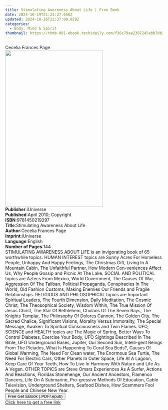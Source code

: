 ```yaml
---
title: Stimulating Awareness About Life | Free Book
date: 2024-10-19T21:23:27.656Z
updated: 2024-10-26T22:37:00.029Z
categories:
  - Body, Mind & Spirit
thumbnail: https://thmb-001-ebook.techidaily.com/f36c79aa2307245ebb7db3caac774d6c9ed5b2983450cf4454975df6539aaf65.jpg
---
```

<main id="book-container">
  <div class="flex flex-col">
    <div class="book-brief flex-1 py-6 px-4 sm:p-6 md:py-10 md:px-8">
      <!-- brief-->
      <div class="book-brief-main">Cecelia Frances Page</div>
    </div>
    <div
      class="book-meta-info flex-1 grid gap-4 col-start-1 col-end-3 row-start-1 sm:mb-6 sm:grid-cols-4 lg:gap-6 lg:col-start-2 lg:row-end-6 lg:row-span-6 lg:mb-0"
    >
      <div
        class="book-meta-info-left place-content-center mt-4 p-4 text-sm leading-6 col-start-2 col-span-2 dark:text-slate-400"
      >
        <img
          class="w-full h-500 object-cover rounded-lg sm:h-255 sm:col-span-2 lg:col-span-full"
          src="https://img-001-ebook.techidaily.com/219e1385dd67e0875543a5dc97842f9d0dc564a0204f2a02a85085881294d604.jpg"
          alt=""
          width="312"
          height="500"
        />
      </div>
      <div
        class="book-meta-info-right mt-2 col-start-1 row-start-2 col-span-3 self-center"
      >
        <!-- meta data  -->
        <div class="flex flex-col px-4 md:px-8">
          <div class="flex-1">
            <strong>Publisher</strong>:<span class="px-2">iUniverse</span>
          </div>
          <div class="flex-1">
            <strong>Published</strong>:<span class="px-2"
              >April 2010; Copyright</span
            >
          </div>
          <div class="flex-1">
            <strong>ISBN</strong>:<span class="px-2">9781450219297</span>
          </div>
          <div class="flex-1">
            <strong>Title</strong>:<span class="px-2"
              >Stimulating Awareness About Life</span
            >
          </div>
          <div class="flex-1">
            <strong>Author</strong>:<span class="px-2"
              >Cecelia Frances Page</span
            >
          </div>
          <div class="flex-1">
            <strong>Imprint</strong>:<span class="px-2">iUniverse</span>
          </div>
          <div class="flex-1">
            <strong>Language</strong>:<span class="px-2">English</span>
          </div>
          <div class="flex-1">
            <strong>Number of Pages</strong>:<span class="px-2">144</span>
          </div>
        </div>
      </div>
    </div>
    <div class="book-description flex-1 py-6 px-4 sm:p-6 md:py-10 md:px-8">
      <div class="book-description-main">
        <div accordion-content="" id="description">
          STIMULATING AWARENESS ABOUT LIFE is an invigorating book of 65
          worthwhile topics. HUMAN INTEREST topics are Sunny Acres For Homeless
          People, Unhappy And Happy Feelings, The Christmas Gift, Living In A
          Mountain Cabin, The Unfaithful Partner, How Modern Con-veniences
          Affect Us, Why People Gossip and Picnic At The Lake. SOCIAL AND
          POLITICAL topics are Aztecs From Mexico, World Government, The Causes
          Of War, Aggression Of The Taliban, Political Propaganda, Conspiracies
          In The World, Old Fashion Customs, Making Enemies Our Friends and
          Fragile Relationships. RELIGIOUS AND PHILOSOPHICAL topics are
          Important Spiritual Leaders, The Fourth Dimension, Daily Meditation,
          The Cosmic Christ, The Theosophical Society, Wisdom Within, The True
          Mission Of Jesus Christ, The Star Of Bethlehem, Cholans Of The Seven
          Rays, The Knights Templar, The Philosophy Of Dolores Cannon, The
          Golden City, The Sacred Chalice, Significant Visions, Morality Versus
          Immorality, The Special Message, Awaken To Spiritual Consciousness and
          Twin Flames. UFO, SCIENCE and HEALTH topics are The Magic of Spring,
          Better Ways To Control Diabetes, Exercise Your Body, UFO Sightings
          Described In The Bible, UFO Underground Bases, Jupiter, Our Second
          Sun, Intelli-gent Beings From The Pleiades, What Is Happening To Coral
          Sea Beds?, Causes Of Global Warming, The Need For Clean water, The
          Enormous Sea Turtle, The Need For Electric Cars, Other Planets In
          Outer Space, Life At A Lagoon, Keep Care Of Your Teeth, How To Live In
          Harmony With Nature and Life As A Vegan. OTHER TOPICS are Steve Omars
          Experiences As A Surfer, Actions And Reactions, Floridas Stonehenge,
          Our Ancient Ancestors, Flamenco Dancers, Life On A Submarine,
          Pro-gressive Methods Of Education, Cable Television, Underground
          Shelters, Seafood Dishes, How Scammers Fool People and Chinese New
          Year.
        </div>
        <div class="accordion-fader"></div>
      </div>
    </div>
    <div class="book-excerpts flex-1 py-6 px-4 sm:p-6 md:py-10 md:px-8"></div>
    <div
      class="book-about-author flex-1 py-6 px-4 sm:p-6 md:py-10 md:px-8"
    ></div>
    <div class="book-free-get flex-1 py-6 px-4 sm:p-6 md:py-10 md:px-8">
      <button
        id="btn-free-get"
        class="bg-blue-500 hover:bg-blue-700 text-white font-bold py-2 px-4 rounded"
      >
        Free Get EBook (.PDF/.epub)
      </button>
      <div id="countdown-display" class="px-2 text-lg mt-2"></div>
      <a
        id="free-link"
        class="hidden bg-blue-500 hover:bg-blue-700 text-white font-bold py-2 px-4 rounded"
        href="https://www.ebooks.com/en-us/book/138575711/stimulating-awareness-about-life/cecelia-frances-page/"
        target="_blank"
        >Click here to get a free link</a
      >
    </div>
    <script>
      let countdownTime = 0;
      let countdownInterval = null;
      document
        .getElementById('btn-free-get')
        .addEventListener('click', startCountdown);
      function startCountdown() {
        countdownTime = new Date().getTime() + 60000 * 3;
        countdownInterval = setInterval(updateCountdown, 1000);
        document.getElementById('btn-free-get').disabled = true;
        document
          .getElementById('btn-free-get')
          .classList.add('bg-gray-500', 'cursor-not-allowed');
      }
      function updateCountdown() {
        let currentTime = new Date().getTime();
        let timeLeft = countdownTime - currentTime;
        let secondsLeft = Math.floor(timeLeft / 1000);
        document.getElementById('countdown-display').innerHTML =
          `Remaining time: ${secondsLeft} seconds.`;
        if (secondsLeft <= 0) {
          clearInterval(countdownInterval);
          document.getElementById('btn-free-get').classList.add('hidden');
          document.getElementById('free-link').classList.remove('hidden');
          document.getElementById('countdown-display').innerHTML = '';
        }
      }
    </script>
  </div>
</main>

<ins class="adsbygoogle"
      style="display:block"
      data-ad-client="ca-pub-7571918770474297"
      data-ad-slot="8358498916"
      data-ad-format="auto"
      data-full-width-responsive="true"></ins>
    